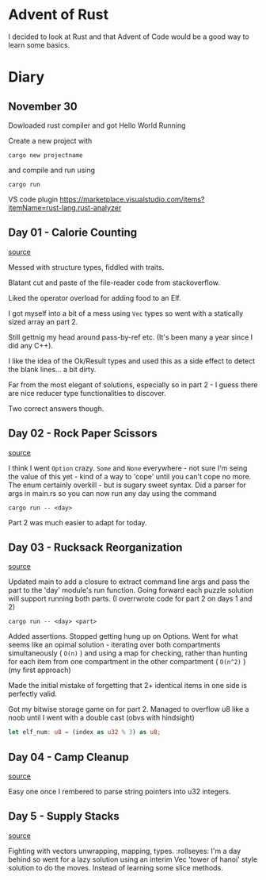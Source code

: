 # Advent of Rust

I decided to look at Rust and that Advent of Code would be a good way to learn some basics.

# Diary

## November 30

Dowloaded rust compiler and got Hello World Running

Create a new project with

```
cargo new projectname
```

and compile and run using

```
cargo run
```

VS code plugin https://marketplace.visualstudio.com/items?itemName=rust-lang.rust-analyzer

## Day 01 - Calorie Counting

[source](./src/day01.rs)

Messed with structure types, fiddled with traits.

Blatant cut and paste of the file-reader code from stackoverflow.

Liked the operator overload for adding food to an Elf.

I got myself into a bit of a mess using `Vec` types so went with a statically sized array an part 2.

Still gettnig my head around pass-by-ref etc. (It's been many a year since I did any C++).

I like the idea of the Ok/Result types and used this as a side effect to detect the blank lines... a bit dirty.

Far from the most elegant of solutions, especially so in part 2 - I guess there are nice reducer type functionalities to discover.

Two correct answers though.

## Day 02 - Rock Paper Scissors

[source](./src/day02.rs)

I think I went `Option` crazy. `Some` and `None` everywhere - not sure I'm seing the value of this yet - kind of a way to 'cope' until you can't cope no more. The enum certainly overkill - but is sugary sweet syntax.
Did a parser for args in main.rs so you can now run any day using the command

```
cargo run -- <day>
```

Part 2 was much easier to adapt for today.

## Day 03 - Rucksack Reorganization

[source](./src/day03.rs)

Updated main to add a closure to extract command line args and pass the part to the 'day' module's run function. Going forward each puzzle solution will support running both parts. (I overrwrote code for part 2 on days 1 and 2)

```
cargo run -- <day> <part>
```

Added assertions. Stopped getting hung up on Options. Went for what seems like an opimal solution - iterating over both compartments simultaneously ( `O(n)` ) and using a map for checking, rather than hunting for each item from one compartment in the other compartment ( `O(n^2)` ) (my first approach)

Made the initial mistake of forgetting that 2+ identical items in one side is perfectly valid.

Got my bitwise storage game on for part 2. Managed to overflow u8 like a noob until I went with a double cast (obvs with hindsight)

```rust
let elf_num: u8 = (index as u32 % 3) as u8;
```

## Day 04 - Camp Cleanup

[source](./src/day04.rs)

Easy one once I rembered to parse string pointers into u32 integers.

## Day 5 - Supply Stacks

[source](./src/day05.rs)

Fighting with vectors unwrapping, mapping, types. :rollseyes:
I'm a day behind so went for a lazy solution using an interim Vec 'tower of hanoi' style solution to do the moves. Instead of learning some slice methods.
